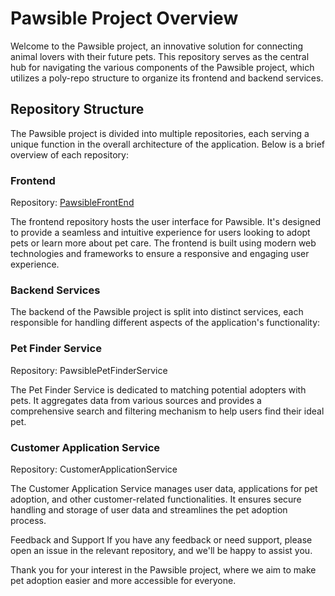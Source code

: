 # Pawsible Project Overview
Welcome to the Pawsible project, an innovative solution for connecting animal lovers with their future pets. This repository serves as the central hub for navigating the various components of the Pawsible project, which utilizes a poly-repo structure to organize its frontend and backend services.

## Repository Structure
The Pawsible project is divided into multiple repositories, each serving a unique function in the overall architecture of the application. Below is a brief overview of each repository:

### Frontend
Repository: [PawsibleFrontEnd](https://github.com/alecngo/PawsibleFrontEnd)

The frontend repository hosts the user interface for Pawsible. It's designed to provide a seamless and intuitive experience for users looking to adopt pets or learn more about pet care. The frontend is built using modern web technologies and frameworks to ensure a responsive and engaging user experience.

### Backend Services
The backend of the Pawsible project is split into distinct services, each responsible for handling different aspects of the application's functionality:

### Pet Finder Service
Repository: PawsiblePetFinderService

The Pet Finder Service is dedicated to matching potential adopters with pets. It aggregates data from various sources and provides a comprehensive search and filtering mechanism to help users find their ideal pet.

### Customer Application Service
Repository: CustomerApplicationService

The Customer Application Service manages user data, applications for pet adoption, and other customer-related functionalities. It ensures secure handling and storage of user data and streamlines the pet adoption process.

Feedback and Support
If you have any feedback or need support, please open an issue in the relevant repository, and we'll be happy to assist you.

Thank you for your interest in the Pawsible project, where we aim to make pet adoption easier and more accessible for everyone.

